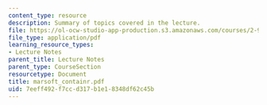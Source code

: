 ```yaml
---
content_type: resource
description: Summary of topics covered in the lecture.
file: https://ol-ocw-studio-app-production.s3.amazonaws.com/courses/2-964-economics-of-marine-transportation-industries-fall-2006/7eeff492f7ccd317b1e18348df62c45b_marsoft_containr.pdf
file_type: application/pdf
learning_resource_types:
- Lecture Notes
parent_title: Lecture Notes
parent_type: CourseSection
resourcetype: Document
title: marsoft_containr.pdf
uid: 7eeff492-f7cc-d317-b1e1-8348df62c45b
---
```


